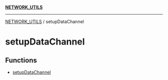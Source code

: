 [**NETWORK_UTILS**](../README.md)

***

[NETWORK_UTILS](../README.md) / setupDataChannel

# setupDataChannel

## Functions

- [setupDataChannel](functions/setupDataChannel.md)
